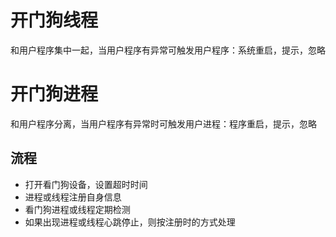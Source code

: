 # 开门狗线程
 和用户程序集中一起，当用户程序有异常可触发用户程序：系统重启，提示，忽略

# 开门狗进程
 和用户程序分离，当用户程序有异常时可触发用户进程：程序重启，提示，忽略

## 流程
+ 打开看门狗设备，设置超时时间
+ 进程或线程注册自身信息
+ 看门狗进程或线程定期检测
+ 如果出现进程或线程心跳停止，则按注册时的方式处理